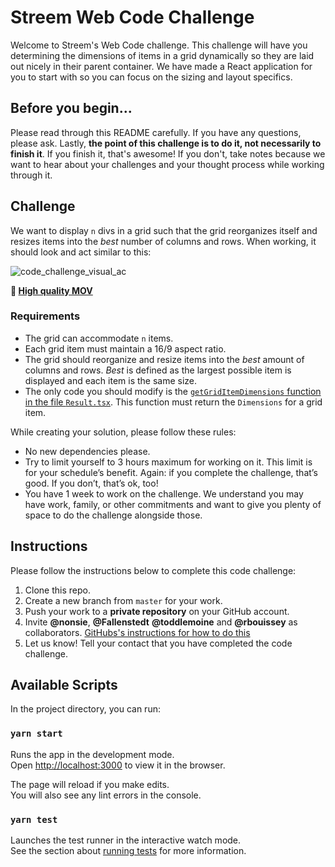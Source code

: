 # Streem Web Code Challenge

Welcome to Streem's Web Code challenge. This challenge will have you determining the dimensions of items in a grid dynamically so they are laid out nicely in their parent container. We have made a React application for you to start with so you can focus on the sizing and layout specifics.

## Before you begin...

Please read through this README carefully. If you have any questions, please ask. Lastly, **the point of this challenge is to do it, not necessarily to finish it**. If you finish it, that's awesome! If you don't, take notes because we want to hear about your challenges and your thought process while working through it.

## Challenge 

We want to display `n` divs in a grid such that the grid reorganizes itself and resizes items into the *best* number of columns and rows. When working, it should look and act similar to this:

![code_challenge_visual_ac](https://user-images.githubusercontent.com/394949/121239487-280ee080-c84e-11eb-9be1-21398a79d4ab.gif)

**🔗 [High quality MOV](https://drive.google.com/file/d/1MltinLjiA3ga7hQZTUmaDCFRZsGrZjYb/view?usp=sharing)**

### Requirements

* The grid can accommodate `n` items.
* Each grid item must maintain a 16/9 aspect ratio.
* The grid should reorganize and resize items into the *best* amount of columns and rows. *Best* is defined as the largest possible item is displayed and each item is the same size.
* The only code you should modify is the [`getGridItemDimensions` function in the file `Result.tsx`](https://github.com/streem/web-code-challenge/blob/master/src/components/Result.tsx#L125-L146). This function must return the `Dimensions` for a grid item.

While creating your solution, please follow these rules: 

* No new dependencies please. 
* Try to limit yourself to 3 hours maximum for working on it.  This limit is for your schedule’s benefit. Again: if you complete the challenge, that’s good. If you don’t, that’s ok, too!
* You have 1 week to work on the challenge. We understand you may have work, family, or other commitments and want to give you plenty of space to do the challenge alongside those.

## Instructions
Please follow the instructions below to complete this code challenge: 

1. Clone this repo.
2. Create a new branch from `master` for your work.
3. Push your work to a **private repository** on your GitHub account. 
4. Invite **@nonsie**, **@Fallenstedt**  **@toddlemoine** and **@rbouissey** as collaborators. [GitHubs's instructions for how to do this](https://docs.github.com/en/github/setting-up-and-managing-your-github-user-account/managing-access-to-your-personal-repositories/inviting-collaborators-to-a-personal-repository)
5. Let us know! Tell your contact that you have completed the code challenge.

## Available Scripts

In the project directory, you can run:

### `yarn start`

Runs the app in the development mode.\
Open [http://localhost:3000](http://localhost:3000) to view it in the browser.

The page will reload if you make edits.\
You will also see any lint errors in the console.

### `yarn test`

Launches the test runner in the interactive watch mode.\
See the section about [running tests](https://facebook.github.io/create-react-app/docs/running-tests) for more information.

